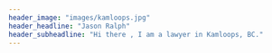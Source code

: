 ```yaml
---
header_image: "images/kamloops.jpg"
header_headline: "Jason Ralph"
header_subheadline: "Hi there , I am a lawyer in Kamloops, BC."
---
```

